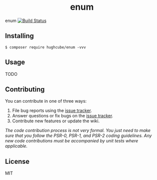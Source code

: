 <h1 align="center"> enum </h1>

enum [![Build Status](https://travis-ci.com/hughcube/enum.svg?branch=master)](https://travis-ci.com/hughcube/enum)


## Installing

```shell
$ composer require hughcube/enum -vvv
```

## Usage

TODO

## Contributing

You can contribute in one of three ways:

1. File bug reports using the [issue tracker](https://github.com/hughcube/enum/issues).
2. Answer questions or fix bugs on the [issue tracker](https://github.com/hughcube/enum/issues).
3. Contribute new features or update the wiki.

_The code contribution process is not very formal. You just need to make sure that you follow the PSR-0, PSR-1, and PSR-2 coding guidelines. Any new code contributions must be accompanied by unit tests where applicable._

## License

MIT
